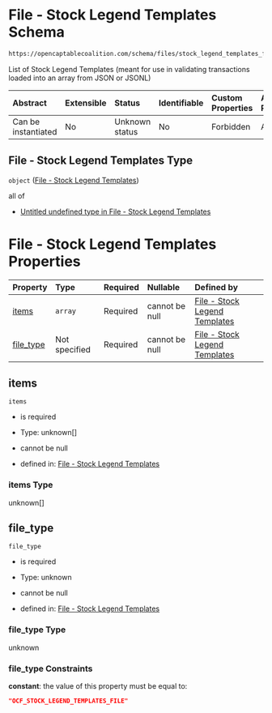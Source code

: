 # File - Stock Legend Templates Schema

```txt
https://opencaptablecoalition.com/schema/files/stock_legend_templates_file
```

List of Stock Legend Templates (meant for use in validating transactions loaded into an array from JSON or JSONL)

| Abstract            | Extensible | Status         | Identifiable | Custom Properties | Additional Properties | Access Restrictions | Defined In                                                                                                             |
| :------------------ | :--------- | :------------- | :----------- | :---------------- | :-------------------- | :------------------ | :--------------------------------------------------------------------------------------------------------------------- |
| Can be instantiated | No         | Unknown status | No           | Forbidden         | Allowed               | none                | [StockLegendTemplatesFile.schema.json](../../schema/files/StockLegendTemplatesFile.schema.json "open original schema") |

## File - Stock Legend Templates Type

`object` ([File - Stock Legend Templates](stocklegendtemplatesfile.md))

all of

*   [Untitled undefined type in File - Stock Legend Templates](stocklegendtemplatesfile-allof-0.md "check type definition")

# File - Stock Legend Templates Properties

| Property                | Type          | Required | Nullable       | Defined by                                                                                                                                                                           |
| :---------------------- | :------------ | :------- | :------------- | :----------------------------------------------------------------------------------------------------------------------------------------------------------------------------------- |
| [items](#items)         | `array`       | Required | cannot be null | [File - Stock Legend Templates](stocklegendtemplatesfile-properties-items.md "https://opencaptablecoalition.com/schema/files/stock_legend_templates_file#/properties/items")         |
| [file_type](#file_type) | Not specified | Required | cannot be null | [File - Stock Legend Templates](stocklegendtemplatesfile-properties-file_type.md "https://opencaptablecoalition.com/schema/files/stock_legend_templates_file#/properties/file_type") |

## items



`items`

*   is required

*   Type: unknown\[]

*   cannot be null

*   defined in: [File - Stock Legend Templates](stocklegendtemplatesfile-properties-items.md "https://opencaptablecoalition.com/schema/files/stock_legend_templates_file#/properties/items")

### items Type

unknown\[]

## file_type



`file_type`

*   is required

*   Type: unknown

*   cannot be null

*   defined in: [File - Stock Legend Templates](stocklegendtemplatesfile-properties-file_type.md "https://opencaptablecoalition.com/schema/files/stock_legend_templates_file#/properties/file_type")

### file_type Type

unknown

### file_type Constraints

**constant**: the value of this property must be equal to:

```json
"OCF_STOCK_LEGEND_TEMPLATES_FILE"
```
